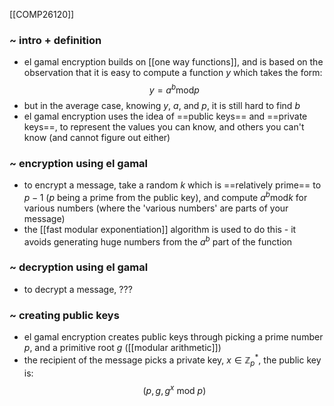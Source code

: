[[COMP26120]]

### ~ intro + definition
- el gamal encryption builds on [[one way functions]], and is based on the observation that it is easy to compute a function $y$ which takes the form:
$$y = a^b\textrm{mod}p$$
- but in the average case, knowing $y$, $a$, and $p$, it is still hard to find $b$
- el gamal encryption uses the idea of ==public keys== and ==private keys==, to represent the values you can know, and others you can't know (and cannot figure out either)

### ~ encryption using el gamal
- to encrypt a message, take a random $k$ which is ==relatively prime== to $p - 1$ ($p$ being a prime from the public key), and compute $a^b\textrm{mod}k$ for various numbers (where the 'various numbers' are parts of your message)
- the [[fast modular exponentiation]] algorithm is used to do this - it avoids generating huge numbers from the $a^b$ part of the function

### ~ decryption using el gamal
- to decrypt a message, ???

### ~ creating public keys
- el gamal encryption creates public keys through picking a prime number $p$, and a primitive root $g$ ([[modular arithmetic]])
- the recipient of the message picks a private key, $x \in \mathbb{Z}_p^*$, the public key is:
$$(p,g,g^x\textrm{ mod }p)$$